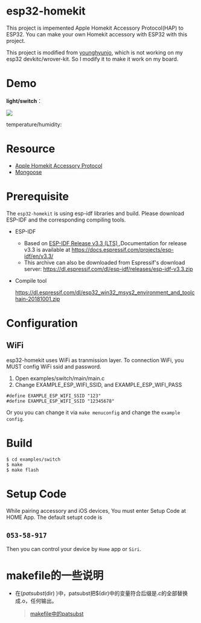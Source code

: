# esp32-homekit

This project is impemented Apple Homekit Accessory Protocol(HAP) to ESP32. You can make your own Homekit accessory with ESP32 with this project.

This project is modified from [younghyunjo](https://github.com/younghyunjo/esp32-homekit.git), which is not working on my esp32 devkitc/wrover-kit. So I modify it to make it work on my board.


# Demo

**light/switch**：

![](https://rillhudev.coding.net/p/blogres/d/blogres/git/raw/master/esp32-homekit.png)



temperature/humidity:





# Resource

- [Apple Homekit Accessory Protocol](https://developer.apple.com/support/homekit-accessory-protocol/)
- [Mongoose](https://github.com/cesanta/mongoose)

# Prerequisite
The `esp32-homekit` is using esp-idf libraries and build. Please download ESP-IDF and the corresponding compiling tools.

- ESP-IDF

  - Based on [ESP-IDF Release v3.3 (LTS) ](https://github.com/espressif/esp-idf/releases/tag/v3.3),Documentation for release v3.3 is available at https://docs.espressif.com/projects/esp-idf/en/v3.3/ 
  - This archive can also be downloaded from Espressif's download server:
    https://dl.espressif.com/dl/esp-idf/releases/esp-idf-v3.3.zip

- Compile tool

  https://dl.espressif.com/dl/esp32_win32_msys2_environment_and_toolchain-20181001.zip

# Configuration
## WiFi
esp32-homekit uses WiFi as tranmission layer.
To connection WiFi, you MUST config WiFi ssid and password.

1. Open examples/switch/main/main.c
2. Change EXAMPLE_ESP_WIFI_SSID, and EXAMPLE_ESP_WIFI_PASS

```
#define EXAMPLE_ESP_WIFI_SSID "123"
#define EXAMPLE_ESP_WIFI_SSID "12345678"  
```

Or you you can change it via `make menuconfig` and change the `example config`.

# Build

```
$ cd examples/switch
$ make
$ make flash
```

# Setup Code
While pairing accessory and iOS devices, You must enter Setup Code at HOME App.
The default setupt code is 
## **`053-58-917`**

Then you can control your device by `Home` app or `Siri`.



# makefile的一些说明

- 在$(patsubst %.c,%.o,$(dir) )中，patsubst把$(dir)中的变量符合后缀是.c的全部替换成.o，任何输出。

  > [makefile中的patsubst](https://blog.csdn.net/srw11/article/details/7516712)

